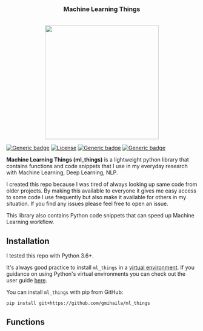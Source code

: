 <h3 align="center">
<p>Machine Learning Things
</h3>


<p align="center">
    <br>
    <img src="https://previews.123rf.com/images/djvstock/djvstock1609/djvstock160900168/62105361-laptop-gear-tools-developer-web-responsive-development-website-programming-icon-set-colorful-design-.jpg" width="300"/>
    <br>
<p>

[![Generic badge](https://img.shields.io/badge/Working-Progress-red.svg)]()
[![License](https://img.shields.io/badge/License-Apache%202.0-blue.svg)](https://opensource.org/licenses/Apache-2.0)
[![Generic badge](https://img.shields.io/badge/Updated-Sep_2020-yellow.svg)]()
[![Generic badge](https://img.shields.io/badge/Website-Online-green.svg)]()

**Machine Learning Things (ml_things)** is a lightweight python library that contains functions and code snippets that 
I use in my everyday research with Machine Learning, Deep Learning, NLP.

I created this repo because I was tired of always looking up same code from older projects. 
By making this available to everyone it gives me easy access to some code I use frequently but also make it available for others in my situation. 
If you find any issues please feel free to open an issue.

This library also contains Python code snippets that can speed up Machine Learning workflow.

## Installation

I tested this repo with Python 3.6+.

It's always good practice to install `ml_things` in a [virtual environment](https://docs.python.org/3/library/venv.html). If you guidance on using Python's virtual environments you can check out the user guide [here](https://packaging.python.org/guides/installing-using-pip-and-virtual-environments/).

You can install `ml_things` with pip from GitHub:

```bash
pip install git+https://github.com/gmihaila/ml_things
```

## Functions


